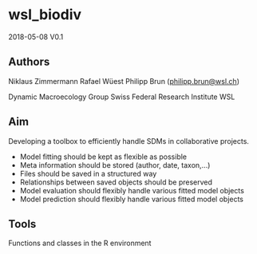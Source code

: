 # wsl_biodiv



2018-05-08 V0.1

## Authors

Niklaus Zimmermann 
Rafael Wüest
Philipp Brun (philipp.brun@wsl.ch)

Dynamic Macroecology Group
Swiss Federal Research Institute WSL

## Aim

Developing a toolbox to efficiently handle SDMs in collaborative projects.

- Model fitting should be kept as flexible as possible
- Meta information should be stored (author, date, taxon,...)
- Files should be saved in a structured way
- Relationships between saved objects should be preserved
- Model evaluation should flexibly handle various fitted model objects
- Model prediction should flexibly handle various fitted model objects

## Tools

Functions and classes in the R environment
